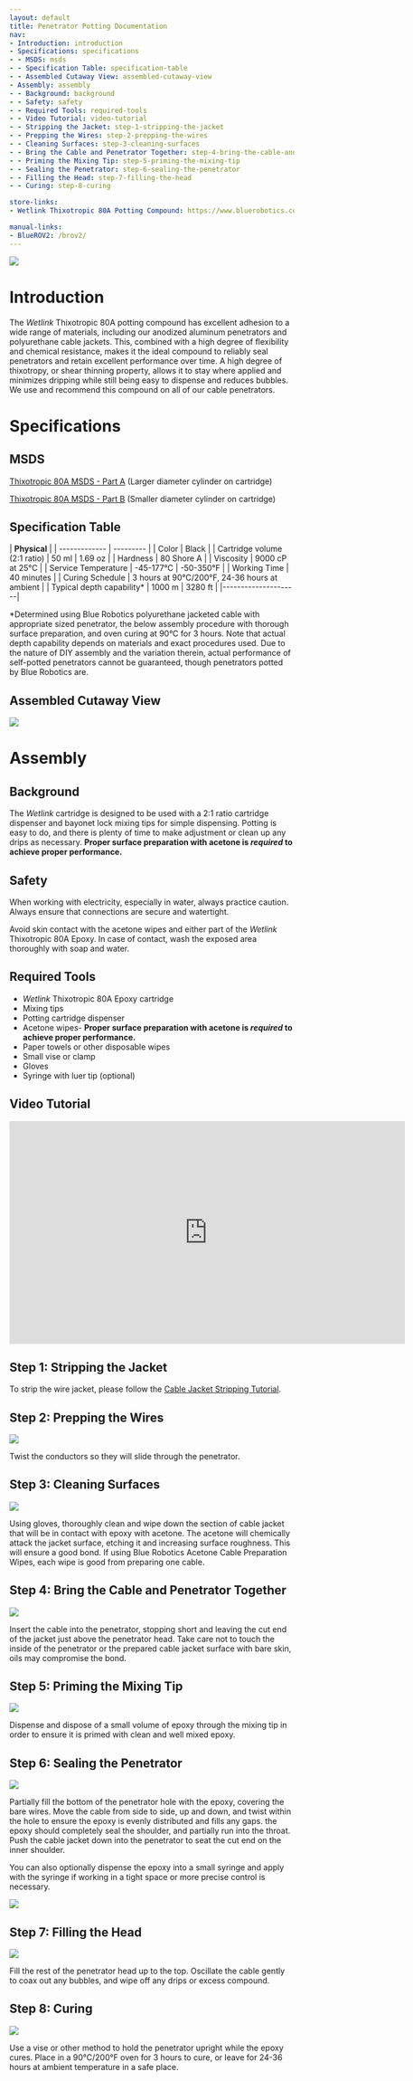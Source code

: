 ```yaml
---
layout: default
title: Penetrator Potting Documentation
nav:
- Introduction: introduction
- Specifications: specifications
- - MSDS: msds
- - Specification Table: specification-table
- - Assembled Cutaway View: assembled-cutaway-view
- Assembly: assembly
- - Background: background
- - Safety: safety
- - Required Tools: required-tools
- - Video Tutorial: video-tutorial
- - Stripping the Jacket: step-1-stripping-the-jacket
- - Prepping the Wires: step-2-prepping-the-wires
- - Cleaning Surfaces: step-3-cleaning-surfaces
- - Bring the Cable and Penetrator Together: step-4-bring-the-cable-and-penetrator-together
- - Priming the Mixing Tip: step-5-priming-the-mixing-tip
- - Sealing the Penetrator: step-6-sealing-the-penetrator
- - Filling the Head: step-7-filling-the-head
- - Curing: step-8-curing

store-links:
- Wetlink Thixotropic 80A Potting Compound: https://www.bluerobotics.com/store/tools/potting-thx-80a-r1/

manual-links:
- BlueROV2: /brov2/
---
```


<img src="/potting/cad/cartridge_rotated_banner.png" class="img-responsive img-center" style="max-width:800px"  />

# Introduction

The <em>Wetlink</em> Thixotropic 80A potting compound has excellent adhesion to a wide range of materials, including our anodized aluminum penetrators and polyurethane cable jackets. This, combined with a high degree of flexibility and chemical resistance, makes it the ideal compound to reliably seal penetrators and retain excellent performance over time. A high degree of thixotropy, or shear thinning property, allows it to stay where applied and minimizes dripping while still being easy to dispense and reduces bubbles. We use and recommend this compound on all of our cable penetrators.

# Specifications

## MSDS

[Thixotropic 80A MSDS - Part A](/potting/cad/BlueRobotics-WL-Epoxy-PartA-MSDS.pdf) (Larger diameter cylinder on cartridge)

[Thixotropic 80A MSDS - Part B](/potting/cad/BlueRobotics-WL-Epoxy-PartB-MSDS.pdf) (Smaller diameter cylinder on cartridge)

## Specification Table

|  **Physical**  |
| ------------- | --------- |
| Color | Black |
| Cartridge volume (2:1 ratio) | 50 ml | 1.69 oz |
| Hardness | 80 Shore A |
| Viscosity | 9000 cP at 25°C |
| Service Temperature | -45-177°C | -50-350°F |
| Working Time | 40 minutes |
| Curing Schedule | 3 hours at 90°C/200°F, 24-36 hours at ambient |
| Typical depth capability* | 1000 m | 3280 ft |
|---------------------|

*Determined using Blue Robotics polyurethane jacketed cable with appropriate sized penetrator, the below assembly procedure with thorough surface preparation, and oven curing at 90°C for 3 hours. Note that actual depth capability depends on materials and exact procedures used. Due to the nature of DIY assembly and the variation therein, actual performance of self-potted penetrators cannot be guaranteed, though penetrators potted by Blue Robotics are.

## Assembled Cutaway View

<img src="/potting/cad/labeled-penetrator-cutaway.PNG" class="img-responsive" style="max-width:600px" />

# Assembly

## Background

The <em>Wetlink</em> cartridge is designed to be used with a 2:1 ratio cartridge dispenser and bayonet lock mixing tips for simple dispensing. Potting is easy to do, and there is plenty of time to make adjustment or clean up any drips as necessary. **Proper surface preparation with acetone is <em>required</em> to achieve proper performance.**

## Safety 

<i class="fa fa-exclamation-triangle fa-fw fa-2x text-warning"></i> When working with electricity, especially in water, always practice caution. Always ensure that connections are secure and watertight. 

<i class="fa fa-exclamation-triangle fa-fw fa-2x text-warning"></i> Avoid skin contact with the acetone wipes and either part of the <em>Wetlink</em> Thixotropic 80A Epoxy. In case of contact, wash the exposed area thoroughly with soap and water.

## Required Tools

- <em>Wetlink</em> Thixotropic 80A Epoxy cartridge
- Mixing tips 
- Potting cartridge dispenser
- Acetone wipes- **Proper surface preparation with acetone is <em>required</em> to achieve proper performance.**
- Paper towels or other disposable wipes
- Small vise or clamp
- Gloves
- Syringe with luer tip (optional)

## Video Tutorial

<iframe width="700" height="393.75" src="https://www.youtube.com/embed/mKaJLWv1SCw" frameborder="0" allowfullscreen></iframe>
<br />

## Step 1: Stripping the Jacket

To strip the wire jacket, please follow the [Cable Jacket Stripping Tutorial](/tutorials/cable-stripping/).

## Step 2: Prepping the Wires

<img src="/potting/cad/wires.png" class="img-responsive" style="max-width:800px" />

Twist the conductors so they will slide through the penetrator.

## Step 3: Cleaning Surfaces

<img src="/potting/cad/prepping.png" class="img-responsive" style="max-width:800px" />

Using gloves, thoroughly clean and wipe down the section of cable jacket that will be in contact with epoxy with acetone. The acetone will chemically attack the jacket surface, etching it and increasing surface roughness. This will ensure a good bond. If using Blue Robotics Acetone Cable Preparation Wipes, each wipe is good from preparing one cable. 

## Step 4: Bring the Cable and Penetrator Together

<img src="/potting/cad/inserting.png" class="img-responsive" style="max-width:800px" />

Insert the cable into the penetrator, stopping short and leaving the cut end of the jacket just above the penetrator head. Take care not to touch the inside of the penetrator or the prepared cable jacket surface with bare skin, oils may compromise the bond.

## Step 5: Priming the Mixing Tip

<img src="/potting/cad/priming.png" class="img-responsive" style="max-width:800px" />

Dispense and dispose of a small volume of epoxy through the mixing tip in order to ensure it is primed with clean and well mixed epoxy.  

## Step 6: Sealing the Penetrator

<img src="/potting/cad/sealing.png" class="img-responsive" style="max-width:800px" />

Partially fill the bottom of the penetrator hole with the epoxy, covering the bare wires. Move the cable from side to side, up and down, and twist within the hole to ensure the epoxy is evenly distributed and fills any gaps. the epoxy should completely seal the shoulder, and partially run into the throat. Push the cable jacket down into the penetrator to seat the cut end on the inner shoulder.

You can also optionally dispense the epoxy into a small syringe and apply with the syringe if working in a tight space or more precise control is necessary. 

<img src="/potting/cad/twisting.png" class="img-responsive" style="max-width:800px" />  

## Step 7: Filling the Head

<img src="/potting/cad/head_filling.png" class="img-responsive" style="max-width:800px" />

Fill the rest of the penetrator head up to the top. Oscillate the cable gently to coax out any bubbles, and wipe off any drips or excess compound.

## Step 8: Curing

<img src="/potting/cad/complete.png" class="img-responsive" style="max-width:800px" />

Use a vise or other method to hold the penetrator upright while the epoxy cures. Place in a 90°C/200°F oven for 3 hours to cure, or leave for 24-36 hours at ambient temperature in a safe place.   
